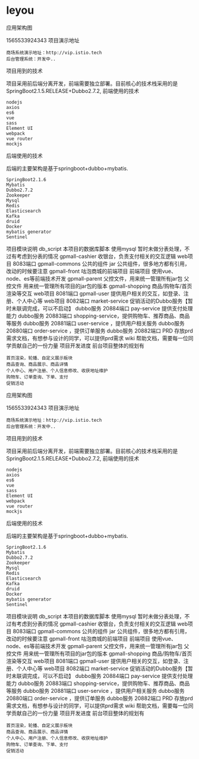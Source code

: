 # leyou
应用架构图

1565533924343
项目演示地址

    商场系统演示地址：http://vip.istio.tech
    后台管理系统：开发中..

项目用到的技术

项目采用前后端分离开发，前端需要独立部署。目前核心的技术栈采用的是SpringBoot2.1.5.RELEASE+Dubbo2.7.2,
前端使用的技术

    nodejs
    axios
    es6
    vue
    sass
    Element UI
    webpack
    vue router
    mockjs

后端使用的技术

后端的主要架构是基于springboot+dubbo+mybatis.

    SpringBoot2.1.6
    Mybatis
    Dubbo2.7.2
    Zookeeper
    Mysql
    Redis
    Elasticsearch
    Kafka
    druid
    Docker
    mybatis generator
    Sentinel

项目模块说明
db_script 本项目的数据库脚本 	使用mysql 	暂时未做分表处理，不过有考虑到分表的情况
gpmall-cashier 收银台，负责支付相关的交互逻辑 	web项目 	8083端口
gpmall-commons 公共的组件 	jar 	公共组件，很多地方都有引用，改动的时候要注意
gpmall-front 咕泡商城的前端项目 	前端项目 	使用vue、node、es等前端技术开发
gpmall-parent 父控文件，用来统一管理所有jar包 	父控文件 	用来统一管理所有项目的jar包的版本
gpmall-shopping 商品/购物车/首页渲染等交互 	web项目 	8081端口
gpmall-user 提供用户相关的交互，如登录、注册、个人中心等 	web项目 	8082端口
market-service 促销活动的Dubbo服务【暂时未联调完成，可以不启动】 	dubbo服务 	20884端口
pay-service 提供支付处理能力 	dubbo服务 	20883端口
shopping-service，提供购物车、推荐商品、商品等服务 	dubbo服务 	20881端口
user-service ，提供用户相关服务 	dubbo服务 	20880端口
order-service ，提供订单服务 	dubbo服务 	20882端口
PRD 		存放prd需求文档，有想参与设计的同学，可以提供prd需求
wiki 		帮助文档，需要每一位同学贡献自己的一份力量
项目开发进度
前台项目整体的规划有

    首页渲染，轮播、自定义展示板块
    商品查询、商品展示、商品详情
    个人中心、用户注册、个人信息修改、收获地址维护
    购物车、订单查询、下单、支付
    促销活动
应用架构图

1565533924343
项目演示地址

    商场系统演示地址：http://vip.istio.tech
    后台管理系统：开发中..

项目用到的技术

项目采用前后端分离开发，前端需要独立部署。目前核心的技术栈采用的是SpringBoot2.1.5.RELEASE+Dubbo2.7.2,
前端使用的技术

    nodejs
    axios
    es6
    vue
    sass
    Element UI
    webpack
    vue router
    mockjs

后端使用的技术

后端的主要架构是基于springboot+dubbo+mybatis.

    SpringBoot2.1.6
    Mybatis
    Dubbo2.7.2
    Zookeeper
    Mysql
    Redis
    Elasticsearch
    Kafka
    druid
    Docker
    mybatis generator
    Sentinel

项目模块说明
db_script 本项目的数据库脚本 	使用mysql 	暂时未做分表处理，不过有考虑到分表的情况
gpmall-cashier 收银台，负责支付相关的交互逻辑 	web项目 	8083端口
gpmall-commons 公共的组件 	jar 	公共组件，很多地方都有引用，改动的时候要注意
gpmall-front 咕泡商城的前端项目 	前端项目 	使用vue、node、es等前端技术开发
gpmall-parent 父控文件，用来统一管理所有jar包 	父控文件 	用来统一管理所有项目的jar包的版本
gpmall-shopping 商品/购物车/首页渲染等交互 	web项目 	8081端口
gpmall-user 提供用户相关的交互，如登录、注册、个人中心等 	web项目 	8082端口
market-service 促销活动的Dubbo服务【暂时未联调完成，可以不启动】 	dubbo服务 	20884端口
pay-service 提供支付处理能力 	dubbo服务 	20883端口
shopping-service，提供购物车、推荐商品、商品等服务 	dubbo服务 	20881端口
user-service ，提供用户相关服务 	dubbo服务 	20880端口
order-service ，提供订单服务 	dubbo服务 	20882端口
PRD 		存放prd需求文档，有想参与设计的同学，可以提供prd需求
wiki 		帮助文档，需要每一位同学贡献自己的一份力量
项目开发进度
前台项目整体的规划有

    首页渲染，轮播、自定义展示板块
    商品查询、商品展示、商品详情
    个人中心、用户注册、个人信息修改、收获地址维护
    购物车、订单查询、下单、支付
    促销活动
